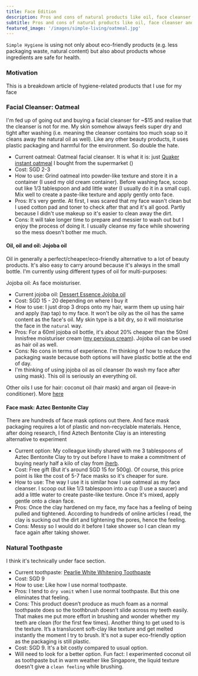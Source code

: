 ```yaml
---
title: Face Edition
description: Pros and cons of natural products like oil, face cleanser and moisturiser
subtitle: Pros and cons of natural products like oil, face cleanser and moisturiser
featured_image: '/images/simple-living/oatmeal.jpg'
---
```


`Simple Hygiene` is using not only about eco-friendly products (e.g. less packaging waste, natural content) but also about products whose ingredients are safe for health.

### Motivation

This is a breakdown article of hygiene-related products that I use for my face

### Facial Cleanser: Oatmeal
I'm fed up of going out and buying a facial cleanser for ~$15 and realise that the cleanser is not for me. My skin somehow always feels super dry and tight after washing (i.e. meaning the cleanser contains too much soap so it cleans away the natural oil as well). Like any other beauty products, it uses plastic packaging and harmful for the environment. So double the hate.
- Current oatmeal: Oatmeal facial cleanser. It is what it is: just [Quaker instant oatmeal](https://www.fairprice.com.sg/searchterm/oatmeal) I bought from the supermarket ()
- Cost: SGD 2-3
- How to use: Grind oatmeal into powder-like texture and store it in a container (I used my old cream container). Before washing face, scoop out like 1/3 tablespoon and add little water (I usually do it in a small cup). Mix well to create a paste-like texture and apply gently onto face.
- Pros: It's very gentle. At first, I was scared that my face wasn't clean but I used cotton pad and toner to check after that and it's all good. Partly because I didn't use makeup so it's easier to clean away the dirt.
- Cons: It will take longer time to prepare and messier to wash out but I enjoy the process of doing it. I usually cleanse my face while showering so the mess doesn't bother me much.

#### Oil, oil and oil: Jojoba oil
Oil in generally a perfect/cheaper/eco-friendly alternative to a lot of beauty products. It's also easy to carry around because it's always in the small bottle. I'm currently using different types of oil for multi-purposes:

Jojoba oil: As face moisturiser.
- Current jojoba oil: [Dessert Essence Jojoba oil](https://sg.iherb.com/pr/Desert-Essence-Organic-Jojoba-Oil-for-Hair-Skin-Scalp-4-fl-oz-118-ml/3579)
- Cost: SGD 15 - 20 depending on where I buy it
- How to use: I just drop 3 drops onto my hair, warm them up using hair and apply (tap tap) to my face. It won't be oily as the oil has the same content as the face's oil. My skin type is a bit dry, so it will moisturise the face in the `natural` way.
- Pros: For a 60ml jojoba oil bottle, it's about 20% cheaper than the 50ml Innisfree moisturiser cream ([my pervious cream](https://hush.sg/products/innisfree/green-tea-seed-cream)). Jojoba oil can be used as hair oil as well.
- Cons: No cons in terms of experience. I'm thinking of how to reduce the packaging waste because both options will have plastic bottle at the end of day.
- I'm thinking of using jojoba oil as oil cleanser (to wash my face after using mask). This oil is seriously an everything oil.

Other oils I use for hair: coconut oil (hair mask) and argan oil (leave-in conditioner). More [here](/2019-07-28-simple-hygiene-hair-edition)

#### Face mask: Aztec Bentonite Clay
There are hundreds of face mask options out there. And face mask packaging requires a lot of plastic and non-recyclable materials. Hence, after doing research, I find Aztech Bentonite Clay is an interesting alternative to experiment

- Current option: My colleague kindly shared with me 3 tablespoons of Aztec Bentonite Clay to try out before I have to make a commitment of buying nearly half a kilo of clay from [iherb](https://sg.iherb.com/pr/Aztec-Secret-Indian-Healing-Clay-1-lb-454-g/29363).
- Cost: Free gift (But it's around SGD 15 for 500g). Of course, this price point is like the cost of 5-7 face masks so it's cheaper for sure.
- How to use: The way I use it is similar how I use oatmeal as my face cleanser. I scoop out like 1/3 tablespoon into a cup (I use a saucer) and add a little water to create paste-like texture. Once it's mixed, apply gentle onto a clean face.
- Pros: Once the clay hardened on my face, my face has a feeling of being pulled and tightened. According to hundreds of online articles I read, the clay is sucking out the dirt and tightening the pores, hence the feeling.
- Cons: Messy so I would do it before I take shower so I can clean my face again after taking shower.


### Natural Toothpaste
I think it's technically under face section.
- Current toothpaste: [Pearlie White Whitening Toothpaste](https://www.fairprice.com.sg/searchterm/pearl%20toothpaste)
- Cost: SGD 9
- How to use: Like how I use normal toothpaste.
- Pros: I tend to `dry vomit` when I use normal toothpaste. But this one eliminates that feeling.
- Cons: This product doesn’t produce as much foam as a normal toothpaste does so the toothbrush doesn’t slide across my teeth easily. That makes me put more effort in brushing and wonder whether my teeth are clean (for the first few times). Another thing to get used to is the texture. It’s a translucent soft-clay like texture and get melted instantly the moment I try to brush. It's not a super eco-friendly option as the packaging is still plastic.
- Cost: SGD 9. It's a bit costly compared to usual option.
- Will need to look for a better option. Fun fact: I experimented coconut oil as toothpaste but in warm weather like Singapore, the liquid texture doesn't give a `clean feeling` while brushing.
